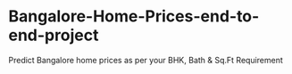 # Bangalore-Home-Prices-end-to-end-project
Predict Bangalore home prices as per your BHK, Bath &amp; Sq.Ft Requirement
